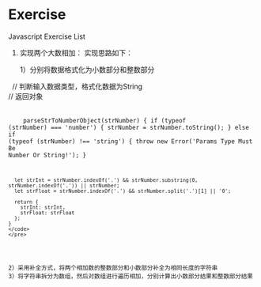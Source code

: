# Exercise

Javascript Exercise List

1. 实现两个大数相加：
 实现思路如下：
 
   1）分别将数据格式化为小数部分和整数部分
   
    // 判断输入数据类型，格式化数据为String </br>
    // 返回对象 </br>
    <pre>
    <code>
     parseStrToNumberObject(strNumber) {
      if (typeof (strNumber) === 'number') {
        strNumber = strNumber.toString();
      }
      else if (typeof (strNumber) !== 'string') {
        throw new Error('Params Type Must Be Number Or String!');
      }

      let strInt = strNumber.indexOf('.') && strNumber.substring(0, strNumber.indexOf('.')) || strNumber;
      let strFloat = strNumber.indexOf('.') && strNumber.split('.')[1] || '0';

      return {
        strInt: strInt,
        strFloat: strFloat
      };
    } 
    </code>
    </pre>
   
   2）采用补全方式，将两个相加数的整数部分和小数部分补全为相同长度的字符串
   3）将字符串拆分为数组，然后对数组进行遍历相加，分别计算出小数部分结果和整数部分结果
   
  
